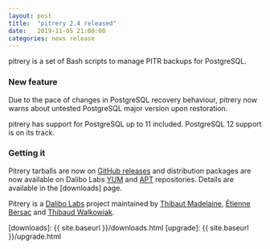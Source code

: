 ```yaml
---
layout: post
title:  "pitrery 2.4 released"
date:   2019-11-05 21:00:00
categories: news release
---
```


pitrery is a set of Bash scripts to manage PITR backups for PostgreSQL.

### New feature

Due to the pace of changes in PostgreSQL recovery behaviour, pitrery now warns
about untested PostgreSQL major version upon restoration.

pitrery has support for PostgreSQL up to 11 included. PostgreSQL 12 support is
on its track.

### Getting it

Pitrery tarballs are now on [GitHub
releases](https://github.com/dalibo/pitrery/releases) and distribution packages
are now available on Dalibo Labs [YUM](https://yum.dalibo.org/labs) and
[APT](https://apt.dalibo.org/labs) repositories. Details are available in the
[downloads] page.

Pitrery is a [Dalibo Labs](https://labs.dalibo.com/) project maintained by
[Thibaut Madelaine](https://github.com/madtibo), [Étienne
Bersac](https://github.com/bersace) and [Thibaud
Walkowiak](https://github.com/tilkow).

[downloads]: {{ site.baseurl }}/downloads.html
[upgrade]: {{ site.baseurl }}/upgrade.html
